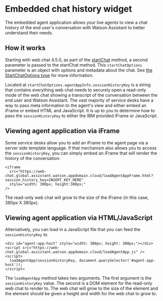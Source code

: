 # Embedded chat history widget

The embedded agent application allows your live agents to view a chat history of the end user's conversation with Watson Assistant to better understand their needs.

## How it works

Starting with web chat 4.5.0, as part of the [startChat](./API.md#startChat) method, a second parameter is passed to the startChat method. This `startChatOptions` parameter is an object with options and metadata about the chat. See [the StartChatOptions type](../src/types/serviceDesk.ts) for more information.

Located at `startChatOptions.agentAppInfo.sessionHistoryKey` is a string that contains everything web chat needs to securely open a read-only mode of the web chat showing a transcript of the conversation between the end user and Watson Assistant. The vast majority of service desks have a way to pass meta information to the agent's view and either embed an iFrame or embed HTML and JavaScript. It is up to you to determine how to pass the `sessionHistoryKey` to either the IBM provided iFrame or JavaScript.

## Viewing agent application via iFrame

Some service desks allow you to add an iFrame to the agent page via a server side template language. If that mechanism also allows you to access the `sessionHistoryKey`, you can simply embed an iFrame that will render the history of the conversation:

```
<iframe
  src="https://web-chat.global.assistant.watson.appdomain.cloud/loadAgentAppFrame.html?session_history_key=INSERT_KEY_HERE"
  style="width: 380px; height:380px;"
/>
```

The read-only web chat will grow to the size of the iFrame (in this case, 380px X 380px).

## Viewing agent application via HTML/JavaScript

Alternatively, you can load in a JavaScript file that you can feed the `sessionHistoryKey` to.

```
<div id="agent-app-host" style="width: 380px; height: 380px;"></div>
<script src="https://web-chat.global.assistant.watson.appdomain.cloud/loadAgentApp.js" />
<script>
  loadAgentApp(sessionHistoryKey, document.querySelector('#agent-app-host'));
</script>
```

The `loadAgentApp` method takes two arguments. The first argument is the `sessionHistoryKey` value. The second is a DOM element for the read-only web chat to render to. The web chat will grow to the size of the element and the element should be given a height and width for the web chat to grow to.

